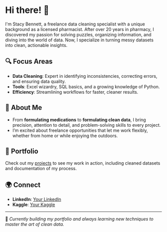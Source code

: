 # Hi there! 👋

I'm Stacy Bennett, a freelance data cleaning specialist with a unique background as a licensed pharmacist. After over 20 years in pharmacy, I discovered my passion for solving puzzles, organizing information, and diving into the world of data. Now, I specialize in turning messy datasets into clean, actionable insights.

## 🔍 Focus Areas
- **Data Cleaning**: Expert in identifying inconsistencies, correcting errors, and ensuring data quality.
- **Tools**: Excel wizardry, SQL basics, and a growing knowledge of Python.
- **Efficiency**: Streamlining workflows for faster, cleaner results.

## 🌟 About Me
- From **formulating medications** to **formulating clean data**, I bring precision, attention to detail, and problem-solving skills to every project.
- I’m excited about freelance opportunities that let me work flexibly, whether from home or while enjoying the outdoors.

## 📂 Portfolio
Check out my [projects](https://github.com/YourUsername?tab=repositories) to see my work in action, including cleaned datasets and documentation of my process.

## 🌍 Connect
- **LinkedIn**: [Your LinkedIn](https://linkedin.com/in/sbennettanalyst)
- **Kaggle**: [Your Kaggle](https://kaggle.com/stacybennett)

---
🚀 *Currently building my portfolio and always learning new techniques to master the art of clean data.*






